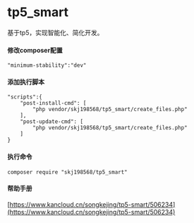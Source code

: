 # tp5_smart
基于tp5，实现智能化、简化开发。
#### 修改composer配置
```
"minimum-stability":"dev"
```
#### 添加执行脚本
```
"scripts":{
    "post-install-cmd": [
        "php vendor/skj198568/tp5_smart/create_files.php"
    ],
    "post-update-cmd": [
        "php vendor/skj198568/tp5_smart/create_files.php"
    ]
}
```
#### 执行命令
```
composer require "skj198568/tp5_smart"
```
#### 帮助手册
[https://www.kancloud.cn/songkejing/tp5-smart/506234](https://www.kancloud.cn/songkejing/tp5-smart/506234)
